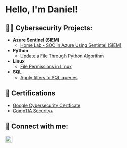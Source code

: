 <h1>Hello, I'm Daniel! </h1>

<h2>👨‍💻 Cybersecurity Projects:</h2>

- <b>Azure Sentinel (SIEM)</b>
  - [Home Lab - SOC in Azure Using Sentintel (SIEM)](https://github.com/DanielYoon82/AzureSentinelVM/tree/main)
- <b>Python</b> 
  - [Update a File Through Python Algorithm](https://github.com/DanielYoon82/UpdateFileWithPython)
- <b>Linux</b> 
  - [File Permissions in Linux](https://github.com/DanielYoon82/FilePermissionsInLinux)
- <b>SQL</b> 
  - [Apply filters to SQL queries](https://github.com/DanielYoon82/ApplyFiltersSQLQueries)

<h2>📜 Certifications</h2>

- [Google Cybersecurity Certficate](https://github.com/DanielYoon82/ApplyFiltersSQLQueries/blob/main/images/Google%20Cybersecurity%20Certificate_page-0001.jpg)
- [CompTIA Security+](https://github.com/DanielYoon82/ApplyFiltersSQLQueries/blob/main/images/CompTIA%20Security%2B%20ce%20certificate.pdf)



<h2> 🤳 Connect with me:</h2>

[<img align="left" alt="JoshMadakor | LinkedIn" width="22px" src="https://cdn.jsdelivr.net/npm/simple-icons@v3/icons/linkedin.svg" />][linkedin]

[linkedin]: https://www.linkedin.com/public-profile/settings?trk=d_flagship3_profile_self_view_public_profile
